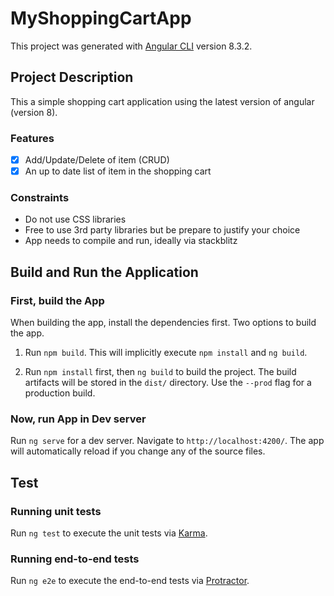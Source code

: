 # MyShoppingCartApp

This project was generated with [Angular CLI](https://github.com/angular/angular-cli) version 8.3.2.

## Project Description

This a simple shopping cart application using the latest version of angular (version 8).

### Features

- [x] Add/Update/Delete of item (CRUD)
- [x] An up to date list of item in the shopping cart

### Constraints

- Do not use CSS libraries
- Free to use 3rd party libraries but be prepare to justify your choice
- App needs to compile and run, ideally via stackblitz

## Build and Run the Application

### First, build the App

When building the app, install the dependencies first. Two options to build the app.

1. Run `npm build`. This will implicitly execute `npm install` and `ng build`.

2. Run `npm install` first, then `ng build` to build the project. The build artifacts will be stored in the `dist/` directory. Use the `--prod` flag for a production build.

### Now, run App in Dev server

Run `ng serve` for a dev server. Navigate to `http://localhost:4200/`. The app will automatically reload if you change any of the source files.

## Test

### Running unit tests

Run `ng test` to execute the unit tests via [Karma](https://karma-runner.github.io).

### Running end-to-end tests

Run `ng e2e` to execute the end-to-end tests via [Protractor](http://www.protractortest.org/).
